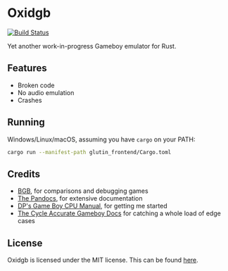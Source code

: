 Oxidgb
======

[![Build Status](https://ci.jselby.net/job/Oxidgb/job/master/badge/icon)](https://ci.jselby.net/job/Oxidgb/job/master/)

Yet another work-in-progress Gameboy emulator for Rust.

Features
--------

- Broken code
- No audio emulation
- Crashes

Running
-------

Windows/Linux/macOS, assuming you have `cargo` on your PATH:

```bash
cargo run --manifest-path glutin_frontend/Cargo.toml
```

Credits
-------

- [BGB](http://bgb.bircd.org/), for comparisons and debugging games
- [The Pandocs](http://bgb.bircd.org/pandocs.htm), for extensive documentation
- [DP's Game Boy CPU Manual](http://marc.rawer.de/Gameboy/Docs/GBCPUman.pdf), for getting me started
- [The Cycle Accurate Gameboy Docs](https://github.com/AntonioND/giibiiadvance/blob/master/docs/TCAGBD.pdf)
  for catching a whole load of edge cases

License
-------

Oxidgb is licensed under the MIT license. This can be found [here](LICENSE).
